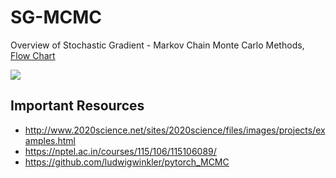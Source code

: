 # SG-MCMC
Overview of Stochastic Gradient - Markov Chain Monte Carlo Methods, [Flow Chart](https://viewer.diagrams.net/?highlight=0000ff&edit=_blank&layers=1&nav=1&title=SG-MCMC.drawio#Uhttps%3A%2F%2Fraw.githubusercontent.com%2Fkdkalvik%2FSG-MCMC%2Fmain%2FSG-MCMC.drawio)

![](https://github.com/kdkalvik/SG-MCMC/blob/main/SG-MCMC.png?raw=true)

## Important Resources
* http://www.2020science.net/sites/2020science/files/images/projects/examples.html
* https://nptel.ac.in/courses/115/106/115106089/
* https://github.com/ludwigwinkler/pytorch_MCMC
